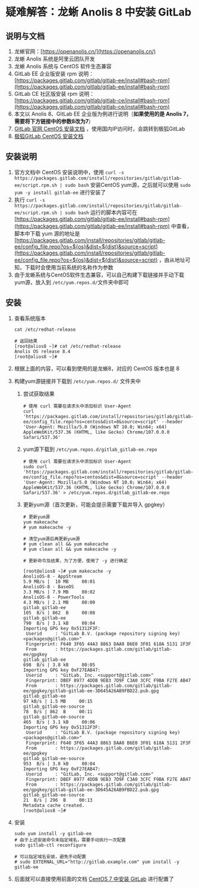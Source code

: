# 疑难解答：龙蜥 Anolis 8 中安装 GitLab

## 说明与文档

1. 龙蜥官网：[https://openanolis.cn/](https://openanolis.cn/)
2. 龙蜥 Anolis 系统是阿里云团队开发
3. 龙蜥 Anolis 系统与 CentOS 软件生态兼容
4. GitLab EE 企业版安装 rpm
   说明：[https://packages.gitlab.com/gitlab/gitlab-ee/install#bash-rpm](https://packages.gitlab.com/gitlab/gitlab-ee/install#bash-rpm)
5. GitLab CE 社区版安装 rpm
   说明：[https://packages.gitlab.com/gitlab/gitlab-ce/install#bash-rpm](https://packages.gitlab.com/gitlab/gitlab-ce/install#bash-rpm)
6. 本文以 Anolis 8、GitLab EE 企业版为例进行说明（**如果使用的是 Anolis 7，需要将下方链接中的参数8改为7**）
7. [GitLab 官网 CentOS 安装文档](https://about.gitlab.com/install/#centos-7)
   ，使用国内IP访问时，会跳转到极狐GitLab
8. [极狐GitLab CentOS 安装文档](https://gitlab.cn/install/#centos-7)

## 安装说明

1. 官方文档中 CentOS 安装说明中，使用 `curl
   -s https://packages.gitlab.com/install/repositories/gitlab/gitlab-ee/script.rpm.sh | sudo bash` 安装CentOS
   yum源，之后就可以使用 `sudo yum -y install gitlab-ee` 进行安装了
2. 执行 `curl -s https://packages.gitlab.com/install/repositories/gitlab/gitlab-ee/script.rpm.sh | sudo bash`
   运行的脚本内容可在 [https://packages.gitlab.com/gitlab/gitlab-ee/install#bash-rpm](https://packages.gitlab.com/gitlab/gitlab-ee/install#bash-rpm)
   中查看，脚本中下载 yum
   源的地址是 [https://packages.gitlab.com/install/repositories/gitlab/gitlab-ee/config_file.repo?os=${os}&dist=${dist}&source=script](https://packages.gitlab.com/install/repositories/gitlab/gitlab-ee/config_file.repo?os=${os}&dist=${dist}&source=script)
   ，由从地址可知，下载时会使用当前系统的名称作为参数
3. 由于龙蜥系统与CentOS软件生态兼容，可以自己构建下载链接并手动下载yum源，放入到 `/etc/yum.repos.d/`文件夹中即可

## 安装

1. 查看系统版本

   ```
   cat /etc/redhat-release
   ```

   ```
   # 返回结果
   [root@alios8 ~]# cat /etc/redhat-release 
   Anolis OS release 8.4
   [root@alios8 ~]# 
   ```

2. 根据上面的内容，可以看到使用的是龙蜥8，对应的 CentOS 版本也是 8

3. 构建yum源链接并下载到 `/etc/yum.repos.d/` 文件夹中
    1. 尝试获取结果

        ```
        # 使用 curl 需要在请求头中添加标识 User-Agent
        curl 'https://packages.gitlab.com/install/repositories/gitlab/gitlab-ee/config_file.repo?os=centos&dist=8&source=script' --header 'User-Agent: Mozilla/5.0 (Windows NT 10.0; Win64; x64) AppleWebKit/537.36 (KHTML, like Gecko) Chrome/107.0.0.0 Safari/537.36'
        ```

    2. yum源下载到 `/etc/yum.repos.d/gitlab_gitlab-ee.repo`

         ```
         # 使用 curl 需要在请求头中添加标识 User-Agent
         sudo curl 'https://packages.gitlab.com/install/repositories/gitlab/gitlab-ee/config_file.repo?os=centos&dist=8&source=script' --header 'User-Agent: Mozilla/5.0 (Windows NT 10.0; Win64; x64) AppleWebKit/537.36 (KHTML, like Gecko) Chrome/107.0.0.0 Safari/537.36' > /etc/yum.repos.d/gitlab_gitlab-ee.repo
         ```

    3. 更新yum源（首次更新，可能会提示需要下载并导入 gpgkey）

        ```
        # 更新yum源
        yum makecache
        # yum makecache -y
        
        # 清空yum源后再更新yum源
        # yum clean all && yum makecache
        # yum clean all && yum makecache -y
        ```

        ```
        # 更新命令及结果，为了方便，使用了 -y 进行确定
        
        [root@alios8 ~]# yum makecache -y
        AnolisOS-8 - AppStream                                                                                                     5.9 MB/s |  10 MB     00:01    
        AnolisOS-8 - BaseOS                                                                                                        3.3 MB/s | 7.9 MB     00:02    
        AnolisOS-8 - PowerTools                                                                                                    4.3 MB/s | 2.1 MB     00:00    
        gitlab_gitlab-ee                                                                                                           105  B/s | 862  B     00:08    
        gitlab_gitlab-ee                                                                                                           790  B/s | 3.1 kB     00:04    
        Importing GPG key 0x51312F3F:
         Userid     : "GitLab B.V. (package repository signing key) <packages@gitlab.com>"
         Fingerprint: F640 3F65 44A3 8863 DAA0 B6E0 3F01 618A 5131 2F3F
         From       : https://packages.gitlab.com/gitlab/gitlab-ee/gpgkey
        gitlab_gitlab-ee                                                                                                           698  B/s | 3.8 kB     00:05    
        Importing GPG key 0xF27EAB47:
         Userid     : "GitLab, Inc. <support@gitlab.com>"
         Fingerprint: DBEF 8977 4DDB 9EB3 7D9F C3A0 3CFC F9BA F27E AB47
         From       : https://packages.gitlab.com/gitlab/gitlab-ee/gpgkey/gitlab-gitlab-ee-3D645A26AB9FBD22.pub.gpg
        gitlab_gitlab-ee                                                                                                            97 kB/s | 1.5 MB     00:15    
        gitlab_gitlab-ee-source                                                                                                     78  B/s | 862  B     00:11    
        gitlab_gitlab-ee-source                                                                                                    465  B/s | 3.1 kB     00:06    
        Importing GPG key 0x51312F3F:
         Userid     : "GitLab B.V. (package repository signing key) <packages@gitlab.com>"
         Fingerprint: F640 3F65 44A3 8863 DAA0 B6E0 3F01 618A 5131 2F3F
         From       : https://packages.gitlab.com/gitlab/gitlab-ee/gpgkey
        gitlab_gitlab-ee-source                                                                                                    953  B/s | 3.8 kB     00:04    
        Importing GPG key 0xF27EAB47:
         Userid     : "GitLab, Inc. <support@gitlab.com>"
         Fingerprint: DBEF 8977 4DDB 9EB3 7D9F C3A0 3CFC F9BA F27E AB47
         From       : https://packages.gitlab.com/gitlab/gitlab-ee/gpgkey/gitlab-gitlab-ee-3D645A26AB9FBD22.pub.gpg
        gitlab_gitlab-ee-source                                                                                                     21  B/s | 296  B     00:13    
        Metadata cache created.
        [root@alios8 ~]# 
        ```

4. 安装

    ```
    sudo yum install -y gitlab-ee
    # 由于上述安装命令未指定域名，需要手动执行一次配置
    sudo gitlab-ctl reconfigure
    
    # 可以指定域名安装，避免手动配置
    # sudo EXTERNAL_URL="http://gitlab.example.com" yum install -y gitlab-ee
    ```

5. 后面就可以直接使用前面的文档 [CentOS 7 中安装 GitLab](/gitlab/centos-7.9-install.md) 进行配置了
